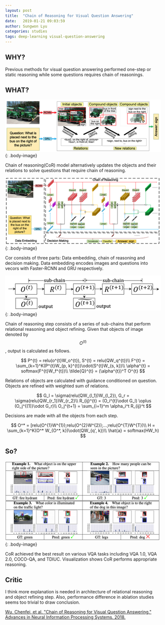 ```yaml
---
layout: post
title:  "Chain of Reasoning for Visual Question Answering"
date:   2019-01-21 09:03:59
author: Sungwon Lyu
categories: studies
tags: deep-learning visual-question-answering
---
```

## WHY? 
Previous methods for visual question answering performed one-step or static reasoning while some questions requires chain of reasonings. 

## WHAT?
![image](/assets/images/cor1.png){: .body-image}

Chain of reasoning(CoR) model alternatively updates the objects and their relations to solve questions that require chain of reasoning.  

![image](/assets/images/cor2.png){: .body-image}

Cor consists of three parts: Data embedding, chain of reasoning and decision making. Data embedding encodes images and questions into vecors with Faster-RCNN and GRU respectively. 

![image](/assets/images/cor3.png){: .body-image}

Chain of reasoning step consists of a series of sub-chains that perform relational reasoning and object refining. Given that objects of image denoted by $$O^{(t)}$$, output is calculated as follows. 

$$
P^{t} = relu(o^{t}W_o^{t}), S^{t} = relu(QW_q^{t})\\
F^{t} = \sum_{k=1}^K(P^{t}W_{p, k}^{t})\odot(S^{t}W_{s, k})\\
\alpha^{t} = softmax(F^{t}W_f^{t})\\
\tilde{Q}^{t} = (\alpha^{t})^T O^{t}
$$

Relations of objects are calculated with guidance conditioned on question. Objects are refined with weighted sum of relations. 

$$
G_l = \sigma(relu(QW_{l_1})W_{l_2}), G_r = \sigma(relu)QW_{r_1})W_{r_2}\\
R_{ij}^{t} = (O_i^{t}\odot G_l) \oplus (O_j^{(1)}\odot G_r)\\
O_j^{t+1} = \sum_{i=1}^m \alpha_i^t R_{ij}^t
$$

Decisions are made with all the objects from each step.

$$
O^* = [relu(O^{1}W^{1});relu(O^{2}W^{2});...;relu(O^{T}W^{T})\\
H = \sum_{k=1}^K(O^* W_{O^*, k})\odot(QW_{q', k})\\
\hat{a} = softmax(HW_h)
$$

## So?
![image](/assets/images/cor4.png){: .body-image}

CoR achieved the best result on various VQA tasks including VQA 1.0, VQA 2.0, COCO-QA, and TDIUC. Visualization shows CoR performs appropriate reasoning.

## Critic
I think more explanation is needed in architecture of relational reasoning and object refining step. Also, performance difference in ablation studies seems too trivial to draw conclusion.

[Wu, Chenfei, et al. "Chain of Reasoning for Visual Question Answering." Advances in Neural Information Processing Systems. 2018.](https://papers.nips.cc/paper/7311-chain-of-reasoning-for-visual-question-answering)

